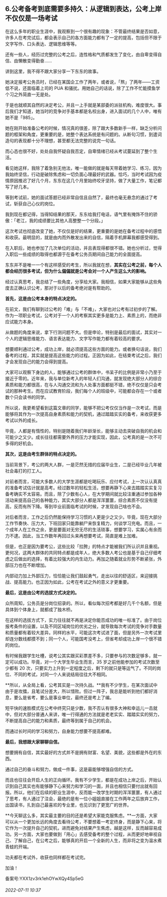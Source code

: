 ## 6.公考备考到底需要多持久：从逻辑到表达，公考上岸不仅仅是一场考试
在这么多年的职业生涯中，我观察到一个很有趣的现象：不管最终结果是否如意，许多人在考完试后，都会表示自己的各方面能力都有了一定的提高，包括但不限于文字写作、口头表达、逻辑思维等等。


还有一些人，经历过完整的公考之后，连性格和气质都发生了变化，由自卑变得自信、由懒散变得勤奋……


讲到这里，我不得不跟大家分享一下东东的故事。


她决定报考公务员时，已经在某国企工作了两年，或者说，「熬」了两年——工资低不说，还面临着上司的 PUA 和骚扰。用她自己的话说，除了工作不忙能摸鱼学个习之外简直一无是处。


于是也就顺其自然的决定考公，并且一上手就是某部委的派驻机构，难度很大。事后我们才知道，她当时的竞争对手基本都是名校出身，进入面试的几个人中，唯有她不是「985」。


她在刚开始准备公考的时候，情况真的很差，除了跟大多数新手一样，缺乏分析问题的框架和角度，更重要的是，她整个表达系统是有问题的。从断句习惯，到遣词造句的表现都十分不理想，甚至都无法完整的说完一句话。


而心态也很不好，处处自我怀疑自我否定，自卑情绪已经从考试蔓延到了整个生活。


看见她这样，我除了着急别无他法，唯一能做的就是每天带着她学习、练习，因为我始终坚信，行动是破除焦虑和一切负面心理最好的武器。恰巧，当时考试因为疫情原因推迟了好几个月，东东在这几个月里始终咬牙坚持，做了大量工作，笔记都写了好几本。


等到考试前，她的面试答题已经非常自信且自然了，最终也毫无悬念的通过了考试，斩获自己心仪的岗位。


我到现在都记得，当得知结果的那天，东东给我打电话，语气里有掩饰不住的骄傲：「老江，我的成绩要比其他人高整整一个分段。」


这次考试也彻底改变了她，不仅仅是好的结果，更重要的是她在备考过程中的感悟和收获。最明显的，就是由内而外散发出来的自信，隔着手机屏幕我都感受得到。


在入职后，她也参加了几次单位的活动，并且表现得都很不错。她也分析过，觉得入职后一些成绩的取得也都源于在备考公务员期间自己能力的全面提高。


东东并不是唯一一个有这样感受的考生，所以我就在想，**其实在公考之前，每个人都会经历很多考试，但为什么偏偏就是公考会对一个人产生这么大的影响。**


经过认真思考，我总结了一些角度，分享给大家。我相信，如果大家能够从这些角度去正确认识公考，那对于以后的备考绝对是有帮助的。


**首先，这是由公考本身的特点决定的。**


在前文，我们有聊到过公考的「难」与「不难」，大家也对公考有过初步的了解。作为一项职业考试，公考对于一个人的考察其实更多是能力上、素质上的，而绝非应试能力本身。


从做题的角度来说，拿下行测问题不大。但是申论，特别是最后的面试，其实对一个人的逻辑思维能力、语言表达能力、文字写作能力都有着较高的要求。


想要顺利通过公考，成功上岸，就必须提高这些方面的能力。或者换句话说，我们备考的过程，其实就是提高这些能力的过程。正因为如此，在结束考试之后，我们才会发现自己的能力会得到提高。


大家可以观察下身边的人，能够通过公考的群体中，书呆子的比例是非常小乃至于接近于零的。近年来，我与单位新考入的年轻人们沟通，就发现绝大部分人的综合素质和能力都很高，在与人沟通交流和为人处事方面都挺不错，绝不仅仅是只会考试的那种考生。而在应试教育阶段，我们每个人的班级中，可能都会存在一个或者数个只会读书的同学。


所以说，我更希望看到这篇文章的同学，能够不把公考仅仅当作是一次考试，而是能够将其作为一次提高自身素质和能力的契机，通过踏踏实实的备考，来收获更多考试以外的成长。


毕竟，人都是有惰性的，特别是随着我们年龄渐长，能够主动去突破自我的机会和可能少之又少。成长往往都需要外界的压力才能实现，因此，公考真的是一次不可多得的好机会。


**其次，这是由考生群体的特点决定的。**


当前背景下，考公的两大人群，一是茫然无措的应届毕业生，二是已经毕业几年被社会毒打的打工人。


对前者而言，可能大多数人的大学生涯都是吃喝玩乐、应付考试，上一次认认真真的准备考试估计就是高考。经过数年的轻松生活，想要再静下心来去踏踏实实复习备考确实不太容易。而且，除了少数有心人，在大学期间就比较注重通过参加各种活动来提高自己的各种能力，其实大部分人都是浑浑噩噩，综合素质不仅没有提高，反而有所下降。等到毕业前面临考试的时候，才发现自己啥也不会。


对后者而言，工作之后仍然能保持学习习惯的人更是少之又少。毕竟，现在大部分工作节奏快、压力大，下班回家只能靠躺尸来恢复精力，何谈学习充电。而且，一个成年人在工作之余，更是要面对无穷无尽的生活琐事，想要学习，实属心有余而力不逮。因此，当工作数年再回过头来再想要考试，简直是难上加难。


但是，也正是因为要考公，这些比较「拉胯」的特点才能被我们所认识并且重视。更何况，这两大群体的共同特点都是成年人，绝大多数人考公也是基于自己仔细考虑之后做出的选择，有着比较强大的内生动力。再加之随着就业形势不断紧张，外部压力也在不断增加。


内部动力加上外部压力，恰恰能让我们鼓起勇气，走出以往的舒适区，来迎接挑战、提高能力。也正因为如此，公考在考试之外的意义才更重要。


**最后，这是由公考的选拔方式决定的。**


众所周知，公务员是分岗位招录的。所以，看似每次招考都是好几千个名额，但是具体到个体身上，就都成了独木桥。


在这样的选拔方式下，实力往往就不再是决定你能否成功的唯一标准了。由于岗位报考条件的设置，以及不同区域岗位的优劣之分，就导致每次考试的竞争对手数量和质量都有着较大差异。同样的水平，可能这次考试进了面，但是另外一次考试里却连分数线都摸不到；同一个人，可能国考没考上，但省考却成功上岸一个很不错的岗位。


有时候我跟学生吐槽，说考公其实跟买彩票差不多，只要参与的次数足够多，就一定可以成功。毕竟，对一个大学生毕业生而言，35 岁之前他能参加的考试次数至少都有 20 次，只要实力上升到一定程度之后，剩下的就只是等运气了。不同的岗位、不同的考试，对同一个人来说结局往往大不相同。


**所以，从全局上看，公考其实是一次持久战。**我有不少学生，在某次面试中由于是攻擂，且笔试分差大，所以惜败。但过一阵子，我总是能听到他们都好消息，要么是省考，要么是事业单位，最终还是考上了编。


短平快的速胜模式在公考中终究只是少数，我不否认有很多大神和幸运儿一击就中，但对大部分普通人来讲，唯一行得通的方法就是老老实实、踏踏实实的努力，不断提高自己的能力和素质，最终等到属于自己的机会。


而通过长时间的学习和努力，自身能力想要不提高都难。


**最后，我想跟大家聊聊自信。**


想要拥有自信，其实最好的方式并不是拥有财富、名望、美貌，这些都是外在的东西。


通过自己的奋斗和努力，做成一件事，这是最能够增强自信的方式。


而且也往往会开启人生的正向循环。我有不少学生，都是在成功上岸之后，开始认识到自己其实也有能够静下心来努力和学习的一面，并且也相信只要付出就有回报。所以，他们在后续的职业生涯中，反而能一改学生时期的浑浑噩噩，有人通过了思考，有人通过了注会，最绝的是有一位小姐姐直接在工作两年之后放弃工作，出国读书，扎到自己最喜欢的专业里，也见识到了更宽广的世界。


**今天聊这么多，其实最主要的目的还是希望大家能克服焦虑。**一方面，大家可以从一个更加长远的角度去看待公考，不要想着一考定终身，而是静下心来，将它作为一次提升自己的契机，进而避免对结果产生焦虑，越是这样，反而越容易成功。另一方面，大家也要做到「用心」去感受备考的整个过程，从而更好地审视自己、了解自己，在公考之后，能够真的开启一个全新的人生，而非将之变为温水煮青蛙的开端。


功夫都在考试外，收获也同样都在考试完。


加油！


备案号:YXX1zv3rk1ehOYwXQy4Sp5eG


###### 2022-07-11 10:37
